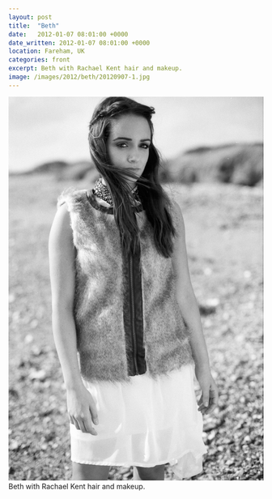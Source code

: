 ```yaml
---
layout: post
title:  "Beth"
date:   2012-01-07 08:01:00 +0000
date_written: 2012-01-07 08:01:00 +0000
location: Fareham, UK
categories: front
excerpt: Beth with Rachael Kent hair and makeup.
image: /images/2012/beth/20120907-1.jpg
---
```

<img src='/images/2012/beth/20120907-1.jpg'/>
Beth with Rachael Kent hair and makeup.
